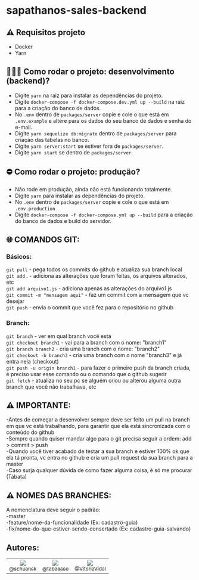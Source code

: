 # sapathanos-sales-backend

## ⚠ Requisitos projeto
-  Docker
-  Yarn

## 👩🏻‍💻 Como rodar o projeto: desenvolvimento (backend)?

   -  Digite `yarn` na raiz para instalar as dependências do projeto.
   -  Digite `docker-compose -f docker-compose.dev.yml up --build` na raiz para a criação do banco de dados.
   -  No `.env` dentro de `packages/server` copie e cole o que está em `.env.example` e altere para os dados do seu banco de dados e senha do e-mail.
   -  Digite `yarn sequelize db:migrate` dentro de `packages/server` para criação das tabelas no banco.
   -  Digite `yarn server:start` se estiver fora de `packages/server`.
   -  Digite `yarn start` se dentro de `packages/server`.

## ⛔ Como rodar o projeto: produção?
   
   -  Não rode em produção, ainda não está funcionando totalmente.
   -  Digite `yarn` para instalar as dependências do projeto.
   -  No `.env` dentro de `packages/server` copie e cole o que está em `.env.production`
   -  Digite `docker-compose -f docker-compose.yml up --build` para a criação do banco de dados e build do servidor.
	
## 🌐 COMANDOS GIT:

### Básicos:
`git pull` - pega todos os commits do github e atualiza sua branch local<br>
`git add` . - adiciona as alterações que foram feitas, os arquivos alterados, etc<br>
`git add arquivo1.js` - adiciona apenas as alterações do arquivo1.js<br>
`git commit -m "mensagem aqui"` - faz um commit com a mensagem que vc desejar<br>
`git push` - envia o commit que você fez para o repositório no github<br>

### Branch:
`git branch` - ver em qual branch você está<br>
`git checkout branch1` - vai para a branch com o nome: "branch1"<br>
`git branch branch2` - cria uma branch com o nome: "branch2"<br>
`git checkout -b branch3` - cria uma branch com o nome "branch3" e já entra nela (checkout)<br>
`git push -u origin branch1` - para fazer o primeiro push da branch criada, é preciso usar esse comando ou o comando que o github sugerir<br>
`git fetch` - atualiza no seu pc se alguém criou ou alterou alguma outra branch que você não trabalhava, etc<br>

## ⚠ IMPORTANTE:
-Antes de começar a desenvolver sempre deve ser feito um pull na branch em que vc está trabalhando, para garantir que ela está sincronizada com o conteúdo do github<br>
-Sempre quando quiser mandar algo para o git precisa seguir a ordem: add > commit > push<br>
-Quando você tiver acabado de testar a sua branch e estiver 100% ok que ela tá pronta, vc entra no github e cria um pull request da sua branch para a master<br>
-Caso surja qualquer dúvida de como fazer alguma coisa, é só me procurar (Tábata)<br>

## ⚠ NOMES DAS BRANCHES:
A nomenclatura deve seguir o padrão:<br>
-master<br>
-feature/nome-da-funcionalidade (Ex: cadastro-guia)<br>
-fix/nome-do-que-estiver-sendo-consertado (Ex: cadastro-guia-salvando)<br>

## Autores:

<table>
    <tr>
        <td style="text-align:center">
            <a href="https://github.com/schuansk" target="blank" rel="noopener"><img src="https://avatars1.githubusercontent.com/u/11741138?s=115&v=4"><br><sub>@schuansk</sub></a>
        </td>
        <td style="text-align:center">
            <a href="https://github.com/tabaesso" target="blank" rel="noopener"><img src="https://avatars1.githubusercontent.com/u/43206830?s=115&v=4"><br><sub>@tabaesso</sub></a>
        </td>
        <td style="text-align:center">
            <a href="https://github.com/VitoriaVidal" target="blank" rel="noopener"><img src="https://avatars1.githubusercontent.com/u/47597666?s=115&v=4"><br><sub>@VitoriaVidal</sub></a>
        </td>
    </tr>
</table>
